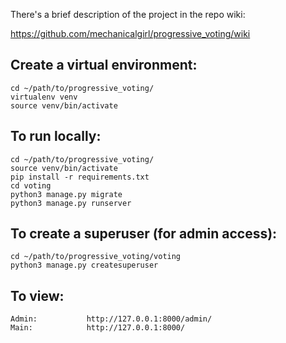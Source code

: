 There's a brief description of the project in the repo wiki:

https://github.com/mechanicalgirl/progressive_voting/wiki


Create a virtual environment:
-----------------------------

```python3
cd ~/path/to/progressive_voting/
virtualenv venv
source venv/bin/activate
```

To run locally:
---------------

```python3
cd ~/path/to/progressive_voting/
source venv/bin/activate
pip install -r requirements.txt
cd voting
python3 manage.py migrate
python3 manage.py runserver
```

To create a superuser (for admin access):
-----------------------------------------

```python3
cd ~/path/to/progressive_voting/voting
python3 manage.py createsuperuser
```

To view:
------------------

    Admin:           http://127.0.0.1:8000/admin/
    Main:            http://127.0.0.1:8000/
